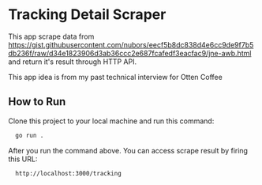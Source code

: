 # Tracking Detail Scraper

This app scrape data from
https://gist.githubusercontent.com/nubors/eecf5b8dc838d4e6cc9de9f7b5db236f/raw/d34e1823906d3ab36ccc2e687fcafedf3eacfac9/jne-awb.html
and return it's result through HTTP API.

This app idea is from my past technical interview for Otten Coffee

## How to Run

Clone this project to your local machine and run this command:

```bash
  go run .
```
After you run the command above. You can access scrape result by firing this URL:

```
  http://localhost:3000/tracking
```
